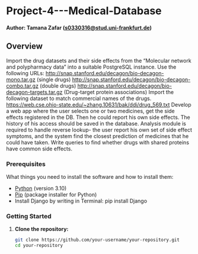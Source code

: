 # Project-4---Medical-Database

#### Author: Tamana Zafar (s0330316@stud.uni-frankfurt.de)


## Overview
Import the drug datasets and their side effects from the “Molecular network and polypharmacy data” into a suitable PostgreSQL instance. Use the following URLs: http://snap.stanford.edu/decagon/bio-decagon-mono.tar.gz (single drugs) http://snap.stanford.edu/decagon/bio-decagon-combo.tar.gz (double drugs) http://snap.stanford.edu/decagon/bio-decagon-targets.tar.gz (Drug-target protein associations)
Import the following dataset to match commercial names of the drugs.
https://web.cse.ohio-state.edu/~zhang.10631/bak/ddi/drug_569.txt
Develop a web app where the user selects one or two medicines, get the side effects registered in the DB. Then he could report his own side effects. The history of his access should be saved in the database. Analysis module is required to handle reverse lookup- the user report his own set of side effect symptoms, and the system find the closest prediction of medicines that he could have taken. Write queries to find whether drugs with shared proteins have common side effects.

### Prerequisites

What things you need to install the software and how to install them:

- [Python](https://www.python.org/) (version 3.10)
- [Pip](https://pip.pypa.io/) (package installer for Python)
- Install Django by writing in Terminal: pip install Django


### Getting Started

1. **Clone the repository:**
   ```bash
   git clone https://github.com/your-username/your-repository.git
   cd your-repository
   